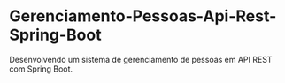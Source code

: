 # Gerenciamento-Pessoas-Api-Rest-Spring-Boot

Desenvolvendo um sistema de gerenciamento de pessoas em API REST com Spring Boot.
